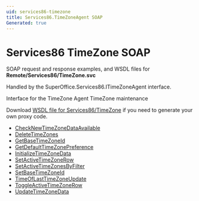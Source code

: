 ```yaml
---
uid: services86-timezone
title: Services86.TimeZoneAgent SOAP
Generated: true
---
```


# Services86 TimeZone SOAP

SOAP request and response examples, and WSDL files for **Remote/Services86/TimeZone.svc**

Handled by the <see cref="T:SuperOffice.Services86.ITimeZoneAgent">SuperOffice.Services86.ITimeZoneAgent</see> interface.

Interface for the TimeZone Agent
TimeZone maintenance

Download [WSDL file for Services86/TimeZone](../Services86-TimeZone.md) if you need to generate your own proxy code.

* [CheckNewTimeZoneDataAvailable](CheckNewTimeZoneDataAvailable.md)
* [DeleteTimeZones](DeleteTimeZones.md)
* [GetBaseTimeZoneId](GetBaseTimeZoneId.md)
* [GetDefaultTimeZonePreference](GetDefaultTimeZonePreference.md)
* [InitializeTimeZoneData](InitializeTimeZoneData.md)
* [SetActiveTimeZoneRow](SetActiveTimeZoneRow.md)
* [SetActiveTimeZonesByFilter](SetActiveTimeZonesByFilter.md)
* [SetBaseTimeZoneId](SetBaseTimeZoneId.md)
* [TimeOfLastTimeZoneUpdate](TimeOfLastTimeZoneUpdate.md)
* [ToggleActiveTimeZoneRow](ToggleActiveTimeZoneRow.md)
* [UpdateTimeZoneData](UpdateTimeZoneData.md)
